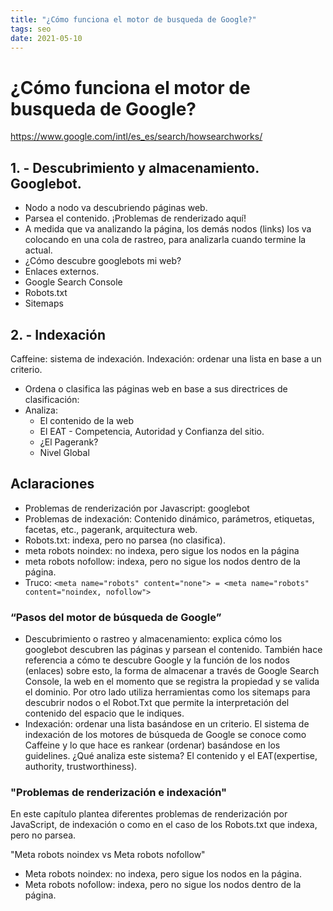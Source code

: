 ```yaml
---
title: "¿Cómo funciona el motor de busqueda de Google?"
tags: seo
date: 2021-05-10
---
```


# ¿Cómo funciona el motor de busqueda de Google?
    
https://www.google.com/intl/es_es/search/howsearchworks/
    
## 1. - Descubrimiento y almacenamiento. Googlebot.
- Nodo a nodo va descubriendo páginas web.
- Parsea el contenido. ¡Problemas de renderizado aquí!
- A medida que va analizando la página, los demás nodos (links) los va colocando en una cola de rastreo, para analizarla cuando termine la actual.
- ¿Cómo descubre googlebots mi web?
- Enlaces externos.
- Google Search Console
- Robots.txt
- Sitemaps

## 2. - Indexación
Caffeine: sistema de indexación. Indexación: ordenar una lista en base a un criterio.
- Ordena o clasifica las páginas web en base a sus directrices de clasificación:
- Analiza:
	- El contenido de la web
	- El EAT - Competencia, Autoridad y Confianza del sitio.
	- ¿El Pagerank?
	- Nivel Global

## Aclaraciones
- Problemas de renderización por Javascript: googlebot
- Problemas de indexación: Contenido dinámico, parámetros, etiquetas, facetas, etc., pagerank, arquitectura web.
- Robots.txt: indexa, pero no parsea (no clasifica).
- meta robots noindex: no indexa, pero sigue los nodos en la página
- meta robots nofollow: indexa, pero no sigue los nodos dentro de la página.
- Truco: `<meta name="robots" content="none"> = <meta name="robots" content="noindex, nofollow">`

### “Pasos del motor de búsqueda de Google”
- Descubrimiento o rastreo y almacenamiento: explica cómo los googlebot descubren las páginas y parsean el contenido. También hace referencia a cómo te descubre Google y la función de los nodos (enlaces) sobre esto, la forma de almacenar a través de Google Search Console, la web en el momento que se registra la propiedad y se valida el dominio. Por otro lado utiliza herramientas como los sitemaps para descubrir nodos o el Robot.Txt que permite la interpretación del contenido del espacio que le indiques.
- Indexación: ordenar una lista basándose en un criterio. El sistema de indexación de los motores de búsqueda de Google se conoce como Caffeine y lo que hace es rankear (ordenar) basándose en los guidelines. ¿Qué analiza este sistema? El contenido y el EAT(expertise, authority, trustworthiness).

### "Problemas de renderización e indexación"
En este capítulo plantea diferentes problemas de renderización por JavaScript, de indexación o como en el caso de los Robots.txt que indexa, pero no parsea.

"Meta robots noindex vs Meta robots nofollow"

- Meta robots noindex: no indexa, pero sigue los nodos en la página.
- Meta robots nofollow: indexa, pero no sigue los nodos dentro de la página.